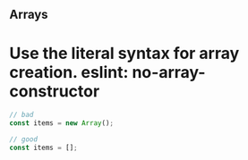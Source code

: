 ## Arrays

# Use the literal syntax for array creation. eslint: no-array-constructor

```javascript
// bad
const items = new Array();

// good
const items = [];
```
